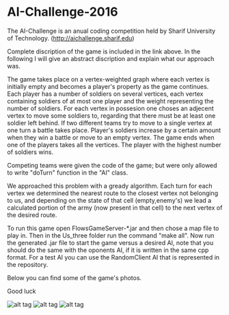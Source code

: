 # AI-Challenge-2016

  The AI-Challenge is an anual coding competition held by Sharif University of Technology. (http://aichallenge.sharif.edu)

  Complete discription of the game is included in the link above. In the following I will give an abstract discription and explain what our approach was.

  The game takes place on a vertex-weighted graph where each vertex is initially empty and becomes a player's property as the game continues. Each player has a number of soldiers on several vertices, each vertex containing soldiers of at most one player and the weight representing the number of soldiers. For each vertex in possesion one choses an adjecent vertex to move some soldiers to, regarding that there must be at least one soldier left behind. If two different teams try to move to a single vertex at one turn a battle takes place. Player's soldiers increase by a certain amount when they win a battle or move to an empty vertex.
  The game ends when one of the players takes all the vertices. The player with the highest number of soldiers wins.
  
  Competing teams were given the code of the game; but were only allowed to write "doTurn" function in the "AI" class.
  
  We approached this problem with a gready algorithm. Each turn for each vertex we determined the nearest route to the closest vertex not belonging to us, and depending on the state of that cell (empty,enemy's) we lead a calculated portion of the army (now present in that cell) to the next vertex of the desired route.
  
  To run this game open FlowsGameServer-*.jar and then chose a map file to play in. Then in the Us_three folder run the command "make all". Now run the generated .jar file to start the game versus a desired AI, note that you should do the same with the oponents AI, if it is written in the same cpp format. For a test AI you can use the RandomClient AI that is represented in the repository.
  
  Below you can find some of the game's photos.
  
  Good luck
  
![alt tag](https://cloud.githubusercontent.com/assets/19167068/22404262/63b78b20-e642-11e6-9b82-120f4b5b7438.png)
![alt tag](https://cloud.githubusercontent.com/assets/19167068/22404264/6d41949c-e642-11e6-99e9-00a1fc55b7da.png)
![alt tag](https://cloud.githubusercontent.com/assets/19167068/22404266/786af0b6-e642-11e6-8be5-1b63bfa37dcb.png)
